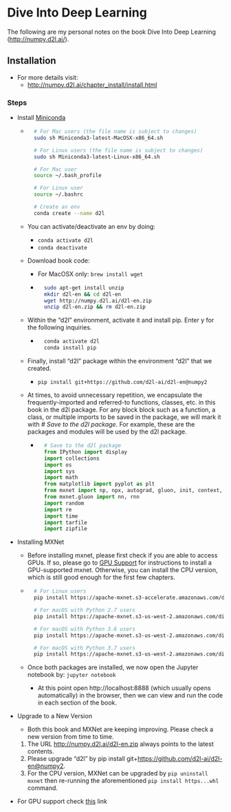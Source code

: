 # Dive Into Deep Learning 

The following are my personal notes on the book Dive Into Deep Learning (http://numpy.d2l.ai/).

## Installation

* For more details visit: 
    * http://numpy.d2l.ai/chapter_install/install.html

### Steps

* Install [Miniconda](https://conda.io/en/latest/miniconda.html)
    * ```bash
        # For Mac users (the file name is subject to changes)
        sudo sh Miniconda3-latest-MacOSX-x86_64.sh

        # For Linux users (the file name is subject to changes)
        sudo sh Miniconda3-latest-Linux-x86_64.sh

        # For Mac user
        source ~/.bash_profile

        # For Linux user
        source ~/.bashrc

        # Create an env
        conda create --name d2l
        ```
    
    * You can activate/deactivate an env by doing:
        * `conda activate d2l`
        * `conda deactivate`

    * Download book code:
        * For MacOSX only: `brew install wget`
        * ```bash
            sudo apt-get install unzip
            mkdir d2l-en && cd d2l-en
            wget http://numpy.d2l.ai/d2l-en.zip
            unzip d2l-en.zip && rm d2l-en.zip
            ```

    * Within the “d2l” environment, activate it and install pip. Enter y for the following inquiries.
        * ```bash
            conda activate d2l
            conda install pip
            ```

    * Finally, install “d2l” package within the environment “d2l” that we created.
        * `pip install git+https://github.com/d2l-ai/d2l-en@numpy2`

    * At times, to avoid unnecessary repetition, we encapsulate the frequently-imported and referred-to functions, classes, etc. in this book in the d2l package. For any block block such as a function, a class, or multiple imports to be saved in the package, we will mark it with *# Save to the d2l package*. For example, these are the packages and modules will be used by the d2l package.
        * ```python
            # Save to the d2l package
            from IPython import display
            import collections
            import os
            import sys
            import math
            from matplotlib import pyplot as plt
            from mxnet import np, npx, autograd, gluon, init, context, image
            from mxnet.gluon import nn, rnn
            import random
            import re
            import time
            import tarfile
            import zipfile
            ```
    
* Installing MXNet

    * Before installing mxnet, please first check if you are able to access GPUs. If so, please go to [GPU Support](http://numpy.d2l.ai/chapter_install/install.html#sec-gpu) for instructions to install a GPU-supported mxnet. Otherwise, you can install the CPU version, which is still good enough for the first few chapters.
    
    * ```bash
        # For Linux users
        pip install https://apache-mxnet.s3-accelerate.amazonaws.com/dist/python/numpy/latest/mxnet-1.5.0-py2.py3-none-manylinux1_x86_64.whl

        # For macOS with Python 2.7 users
        pip install https://apache-mxnet.s3-us-west-2.amazonaws.com/dist/python/numpy/latest/mxnet-1.5.0-cp27-cp27m-macosx_10_11_x86_64.whl

        # For macOS with Python 3.6 users
        pip install https://apache-mxnet.s3-us-west-2.amazonaws.com/dist/python/numpy/latest/mxnet-1.5.0-cp36-cp36m-macosx_10_11_x86_64.whl

        # For macOS with Python 3.7 users
        pip install https://apache-mxnet.s3-us-west-2.amazonaws.com/dist/python/numpy/latest/mxnet-1.5.0-cp37-cp37m-macosx_10_11_x86_64.whl
        ```

    * Once both packages are installed, we now open the Jupyter notebook by: `jupyter notebook`

        * At this point open http://localhost:8888 (which usually opens automatically) in the browser, then we can view and run the code in each section of the book.

* Upgrade to a New Version

    * Both this book and MXNet are keeping improving. Please check a new version from time to time.

    1. The URL http://numpy.d2l.ai/d2l-en.zip always points to the latest contents.
    2. Please upgrade “d2l” by pip install git+https://github.com/d2l-ai/d2l-en@numpy2.
    3. For the CPU version, MXNet can be upgraded by `pip uninstall mxnet` then re-running the aforementioned `pip install https...whl` command.

* For GPU support check [this](http://numpy.d2l.ai/chapter_install/install.html) link